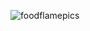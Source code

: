 ![foodflamepics](https://user-images.githubusercontent.com/45264530/79337875-f3521280-7f43-11ea-852d-1c84f5296d9c.png)
